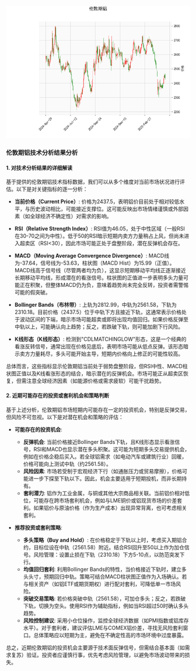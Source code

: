 ![图](Alum.png)

### 伦敦期铝技术分析结果分析

#### 1. 对技术分析结果的详细解读
基于提供的伦敦期铝技术指标数据，我们可以从多个维度对当前市场状况进行评估。以下是对关键指标的逐一分析：

- **当前价格（Current Price）**: 价格为2437.5，表明铝价目前处于相对较低水平，与历史波动相比，可能接近支撑位。这可能反映出市场情绪谨慎或外部因素（如全球经济不确定性）对需求的影响。

- **RSI（Relative Strength Index）**: RSI值为46.05，处于中性区域（一般RSI在30-70之间为中性）。低于50的RSI暗示短期内卖方力量稍占上风，但尚未进入超卖区（RSI<30），因此市场可能正处于盘整阶段，潜在反弹机会存在。

- **MACD（Moving Average Convergence Divergence）**: MACD线为-37.64，信号线为-53.63，柱状图（MACD Hist）为15.99（正值）。MACD线高于信号线（尽管两者均为负），这显示短期移动平均线正逐渐接近长期移动平均线，形成潜在的看涨信号。柱状图的正值进一步表明多头力量可能正在积聚，但整体MACD仍为负，意味着趋势尚未完全反转，投资者需警惕可能的假突破。

- **Bollinger Bands（布林带）**: 上轨为2812.99，中轨为2561.58，下轨为2310.18。目前价格（2437.5）位于中轨下方且接近下轨，这通常表示价格处于波动区间的下端，暗示市场可能超卖或即将出现均值回归。如果价格反弹至中轨以上，可能确认向上趋势；反之，若跌破下轨，则可能加剧下行风险。

- **K线形态（K线形态）**: 检测到"CDLMATCHINGLOW"形态，这是一个经典的看涨反转信号，通常出现在价格见底后，表明市场可能从低点反弹。该形态暗示卖方力量耗尽，多头可能开始主导，短期内价格向上修正的可能性较高。

总体而言，这些指标显示伦敦期铝当前处于弱势盘整阶段，但RSI中性、MACD柱状图正值以及K线看涨形态的结合，暗示潜在的反弹机会。市场可能正从超卖区恢复，但需注意全球经济因素（如能源价格或需求疲软）可能干扰趋势。

#### 2. 近期可能存在的投资或套利机会和策略判断
基于上述分析，伦敦期铝市场短期内可能存在一定的投资机会，特别是反弹交易，但风险不可忽视。以下是对潜在机会和策略的评估：

- **可能存在的投资机会**:
  - **反弹机会**: 当前价格接近Bollinger Bands下轨，且K线形态显示看涨信号，RSI和MACD也显示潜在多头积聚。这可能为短期多头交易提供机会，例如在价格企稳后买入。若全球铝需求（如电动汽车或建筑行业）回暖，价格可能向上测试中轨（约2561.58）。
  - **风险因素**: 市场若受制于宏观经济下行（如通胀压力或贸易摩擦），价格可能进一步下探至下轨以下。因此，机会主要适用于短期投机，而非长期持有。
  - **套利潜力**: 铝作为工业金属，与铜或其他大宗商品相关联。当前铝价相对低位，可能存在跨市场套利机会，例如与LME铜价或铝现货市场的价差套利。如果铝价与原油价格（作为生产成本）出现异常背离，也可考虑相关套利。

- **推荐投资或套利策略**:
  - **多头策略（Buy and Hold）**: 在价格稳定于下轨以上时，考虑买入期铝合约，目标位设在中轨（2561.58）附近。结合RSI回升至50以上作为加仓信号。风险管理：设置止损在下轨（2310.18）下方5-10点，以防范突发下行。
  - **均值回归套利**: 利用Bollinger Bands的特性，当价格接近下轨时，建立多头头寸，预期回归中轨。策略可结合MACD柱状图正值作为入场确认。若与相关资产（如铝ETF或期货期权）进行配对套利，可降低单一市场风险。
  - **突破交易策略**: 若价格突破中轨（2561.58），可加仓多头；反之，若跌破下轨，切换为空头。使用RSI作为辅助指标，例如当RSI超过50时确认多头趋势。
  - **风险控制建议**: 采用小仓位操作，监控全球经济数据（如PMI指数或铝库存水平）。对于套利者，建议评估LME与COMEX铝价差，寻找无风险套利窗口。总体策略应以短期为主，避免在不确定性高的市场环境中过度暴露。

总之，近期伦敦期铝的投资机会主要源于技术面反弹信号，但需结合基本面（如需求复苏）验证。投资者应谨慎行事，优先考虑风险管理，以避免市场波动带来的损失。